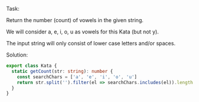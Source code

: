 Task:

Return the number (count) of vowels in the given string.

We will consider a, e, i, o, u as vowels for this Kata (but not y).

The input string will only consist of lower case letters and/or spaces.

Solution:

```ts
export class Kata {
  static getCount(str: string): number {
    const searchChars = ['a', 'e', 'i', 'o', 'u']
	return str.split('').filter(el => searchChars.includes(el)).length
  }
}
